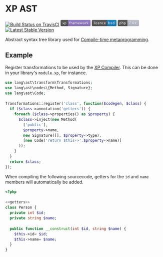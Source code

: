 XP AST
======

[![Build Status on TravisCI](https://secure.travis-ci.org/xp-forge/sequence.svg)](http://travis-ci.org/xp-framework/ast)
[![XP Framework Module](https://raw.githubusercontent.com/xp-framework/web/master/static/xp-framework-badge.png)](https://github.com/xp-framework/core)
[![BSD Licence](https://raw.githubusercontent.com/xp-framework/web/master/static/licence-bsd.png)](https://github.com/xp-framework/core/blob/master/LICENCE.md)
[![Requires PHP 7.0+](https://raw.githubusercontent.com/xp-framework/web/master/static/php-7_0plus.png)](http://php.net/)
[![Latest Stable Version](https://poser.pugx.org/xp-framework/ast/version.png)](https://packagist.org/packages/xp-framework/ast)

Abstract syntax tree library used for [Compile-time metaprogramming](https://github.com/xp-framework/rfc/issues/327).

Example
-------
Register transformations to be used by the [XP Compiler](https://github.com/xp-framework/compiler). This can be done in your library's `module.xp`, for instance.

```php
use lang\ast\transform\Transformations;
use lang\ast\nodes\{Method, Signature};
use lang\ast\Code;

Transformations::register('class', function($codegen, $class) {
  if ($class->annotation('getters')) {
    foreach ($class->properties() as $property) {
      $class->inject(new Method(
        ['public'],
        $property->name,
        new Signature([], $property->type),
        [new Code('return $this->'.$property->name)]
      ));
    }
  }
  return $class;
});
```

When compiling the following sourcecode, getters for the `id` and `name` members will automatically be added.

```php
<?php

<<getters>>
class Person {
  private int $id;
  private string $name;

  public function __construct(int $id, string $name) {
    $this->id= $id;
    $this->name= $name;
  }
}
```